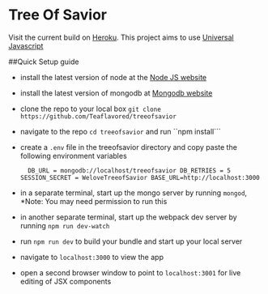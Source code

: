 # Tree Of Savior

Visit the current build on [Heroku](https://treeofsavior.herokuapp.com/). This project aims to use [Universal Javascript](https://github.com/facebook/react/pull/4041)

##Quick Setup guide

- install the latest version of node at the [Node JS website](http://nodejs.org/en/)
- install the latest version of mongodb at [Mongodb website](https://www.mongodb.org/)
- clone the repo to your local box ``git clone https://github.com/Teaflavored/treeofsavior``
- navigate to the repo ``cd treeofsavior`` and run ``npm install```
- create a ``.env`` file in the treeofsavior directory and copy paste the following environment variables

    ``  DB_URL = mongodb://localhost/treeofsavior
        DB_RETRIES = 5
        SESSION_SECRET = WeloveTreeofSavior
        BASE_URL=http://localhost:3000``
      
- in a separate terminal, start up the mongo server by running ``mongod``, *Note: You may need permission to run this
- in another separate terminal, start up the webpack dev server by running ``npm run dev-watch``
- run ``npm run dev`` to build your bundle and start up your local server
- navigate to ``localhost:3000`` to view the app
- open a second browser window to point to ``localhost:3001`` for live editing of JSX components
